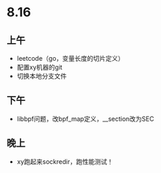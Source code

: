 # 8.16

## 上午

- leetcode（go，变量长度的切片定义）
- 配置xy机器的git
- 切换本地分支文件

## 下午

- libbpf问题，改bpf_map定义，__section改为SEC

## 晚上

- xy跑起来sockredir，跑性能测试！